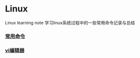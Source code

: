 # Linux
Linux learning note
学习linux系统过程中的一些常用命令记录与总结
### [常用命令](https://github.com/957001934/Linux/blob/main/Linux%E5%B8%B8%E7%94%A8%E5%91%BD%E4%BB%A4.md)  
### [vi编辑器](https://github.com/957001934/Linux/blob/main/Vi%E7%BC%96%E8%BE%91%E5%99%A8.md)  
